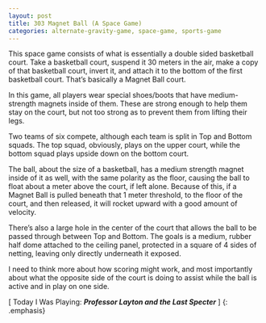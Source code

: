 ```yaml
---
layout: post
title: 303 Magnet Ball (A Space Game)
categories: alternate-gravity-game, space-game, sports-game
---
```

This space game consists of what is essentially a double sided basketball court.  Take a basketball court, suspend it 30 meters in the air, make a copy of that basketball court, invert it, and attach it to the bottom of the first basketball court.  That’s basically a Magnet Ball court.

In this game, all players wear special shoes/boots that have medium-strength magnets inside of them.  These are strong enough to help them stay on the court, but not too strong as to prevent them from lifting their legs.

Two teams of six compete, although each team is split in Top and Bottom squads.  The top squad, obviously, plays on the upper court, while the bottom squad plays upside down on the bottom court.

The ball, about the size of a basketball, has a medium strength magnet inside of it as well, with the same polarity as the floor, causing the ball to float about a meter above the court, if left alone.  Because of this, if a Magnet Ball is pulled beneath that 1 meter threshold, to the floor of the court, and then released, it will rocket upward with a good amount of velocity.

There’s also a large hole in the center of the court that allows the ball to be passed through between Top and Bottom.  The goals is a medium, rubber half dome attached to the ceiling panel, protected in a square of 4 sides of netting, leaving only directly underneath it exposed.

I need to think more about how scoring might work, and most importantly about what the opposite side of the court is doing to assist while the ball is active and in play on one side.

[ Today I Was Playing: ***Professor Layton and the Last Specter*** ]
{: .emphasis}

